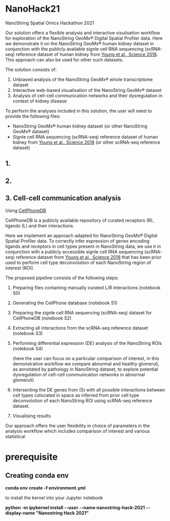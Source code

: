 # NanoHack21
NanoString Spatial Omics Hackathon 2021

Our solution offers a flexible analysis and interactive visulisation workflow for exploration of the NanoString GeoMx® Digital Spatial Profiler data.
Here we demonstrate it on the NanoString GeoMx® human kidney dataset in conjunction with the publicly available signle cell RNA sequencing (scRNA-seq) reference dataset of human kidney from [Young et al., Science 2018](https://science.sciencemag.org/content/361/6402/594.editor-summary). This approach can also be used for other such datasets.

The solution consists of:
1. Unbiased analysis of the NanoString GeoMx® whole transcriptome dataset
2. Interactive web-based visualisation of the NanoString GeoMx® dataset
3. Analysis of cell-cell communication networks and their dysregulation in context of kidney disease


To perform the analyses included in this solution, the user will need to provide the following files:
- NanoString GeoMx® human kidney dataset (or other NanoString GeoMx® dataset)
- Signle cell RNA sequencing (scRNA-seq) reference dataset of human kidney from [Young et al., Science 2018](https://science.sciencemag.org/content/361/6402/594.editor-summary) (or other scRNA-seq reference dataset)


## 1.

## 2.

## 3. Cell-cell communication analysis

Using [CellPhoneDB](https://www.cellphonedb.org/)

CellPhoneDB is a publicly available repository of curated receptors (R), ligands (L) and their interactions.

Here we implement an approach adapted for NanoString GeoMx® Digital Spatial Profiler data. To correctly infer expression of genes encoding ligands and receptors in cell types present in NanoString data, we use it in conjunction with a publicly accessible signle cell RNA sequencing (scRNA-seq) reference dataset from [Young et al., Science 2018](https://science.sciencemag.org/content/361/6402/594.editor-summary) that has been prior used to perform cell type deconvolution of each NanoString region of interest (ROI).

The proposed pipeline consists of the following steps:
1. Preparing files containing manually curated L/R interactions (notebook S0)
2. Generating the CellPhone database (notebook S1)
3. Preparing the signle cell RNA sequencing (scRNA-seq) dataset for CellPhoneDB (notebook S2)
4. Extracting all interactions from the scRNA-seq reference dataset (notebook S3)
5. Performing differential expression (DE) analysis of the NanoString ROIs (notebook S4)

    (here the user can focus on a particular comparison of interest, in this demonstrative workflow we compare abnormal and healthy glomeruli, as annotated by pathology in NanoString dataset, to explore potential dysregulation of cell-cell communication networks in abnormal glomeruli)


6. Intersecting the DE genes from (5) with all possible interactions between cell types colocated in space as inferred from prior cell type deconvolution of each NanoString ROI using scRNA-seq reference dataset.
7. Visualising results


Our approach offers the user flexibility in choice of parameters in the analysis workflow which includes 
comparison of interest and various statistical 



# prerequisite
## Creating conda env

**conda env create -f environment.yml**

to install the kernel into your Jupyter notebook

**python -m ipykernel install --user --name nanostring-hack-2021 --display-name "Nanostring Hack 2021"**

